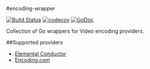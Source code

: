 #encoding-wrapper

[![Build Status](https://travis-ci.org/NYTimes/encoding-wrapper.svg?branch=master)](https://travis-ci.org/NYTimes/encoding-wrapper)
[![codecov](https://codecov.io/gh/NYTimes/encoding-wrapper/branch/master/graph/badge.svg)](https://codecov.io/gh/NYTimes/encoding-wrapper)
[![GoDoc](https://img.shields.io/badge/api-Godoc-blue.svg?style=flat-square)](https://godoc.org/github.com/NYTimes/encoding-wrapper)

Collection of Go wrappers for Video encoding providers.

##Supported providers

- [Elemental Conductor](https://www.elementaltechnologies.com/products/elemental-conductor)
- [Encoding.com](http://api.encoding.com)

